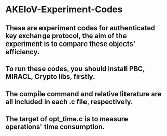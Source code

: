 # AKEIoV-Experiment-Codes
## These are experiment codes for authenticated key exchange protocol, the aim of the experiment is to compare these objects' efficiency.
## To run these codes, you should install PBC, MIRACL, Crypto libs, firstly.
## The compile command and relative literature are all included in each .c file, respectively.
## The target of opt_time.c is to measure operations' time consumption.
